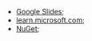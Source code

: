 - [Google Slides](https://docs.google.com/presentation/d/1E7LxbtxUWMkGW-myqfY3zH4yx2VtHeX7XdpVE0BQMw4/edit?usp=sharing);
- [learn.microsoft.com](https://learn.microsoft.com/en-us/aspnet/core/test/integration-tests?view=aspnetcore-7.0);
- [NuGet](https://www.nuget.org/packages/Microsoft.AspNetCore.Mvc.Testing);
